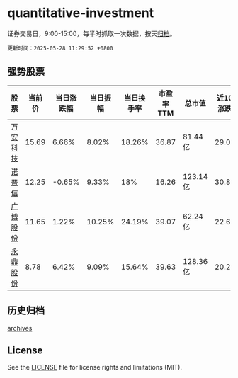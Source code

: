 # quantitative-investment

证券交易日，9:00-15:00，每半时抓取一次数据，按天[归档](archives)。

`更新时间：2025-05-28 11:29:52 +0800`

## 强势股票

|股票|当前价|当日涨跌幅|当日振幅|当日换手率|市盈率TTM|总市值|近10日涨跌幅|
|----|----|----|----|----|----|----|----|
|[万安科技](https://xueqiu.com/S/SZ002590)|15.69|6.66%|8.02%|18.26%|36.87|81.44亿|29.03%|
|[诺普信](https://xueqiu.com/S/SZ002215)|12.25|-0.65%|9.33%|18%|16.26|123.14亿|30.88%|
|[广博股份](https://xueqiu.com/S/SZ002103)|11.65|1.22%|10.25%|24.19%|39.07|62.24亿|22.63%|
|[永鼎股份](https://xueqiu.com/S/SH600105)|8.78|6.42%|9.09%|15.64%|39.63|128.36亿|20.27%|

## 历史归档

[archives](archives)

## License

See the [LICENSE](LICENSE) file for license rights and limitations (MIT).